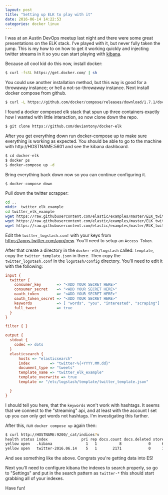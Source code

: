 ```yaml
---
layout: post
title: "Setting up ELK to play with it"
date: 2016-06-14 14:22:53
categories: docker linux
---
```


I was at an Austin DevOps meetup last night and there were some great
presentations on the ELK stack. I've played with it, but never fully taken the
jump. This is my how to on how to get it working quickly and injecting
twitter streams in it so you can start playing with [kibana][kibana].

Because all cool kid do this now, install docker:

```bash
$ curl -fsSL https://get.docker.com/ | sh
```

You could use another installation method, but this way is good for a throwaway
instance; or hell a not-so-throwaway instance. Next install docker compose from
github.

```bash
$ curl -L https://github.com/docker/compose/releases/download/1.7.1/docker-compose-`uname -s`-`uname -m` > /usr/local/bin/docker-compose
```

I found a docker composed elk stack that spun up three containers exactly how I
wanted with little interaction, so now clone down the repo.

```bash
$ git clone https://github.com/deviantony/docker-elk
```

After you get everything down run docker-compose up to make sure everything is working as expected. You should
be able to go to the machine with http://HOSTNAME:5601 and see the kibana dashboard.

```bash
$ cd docker-elk
$ docker ps
$ docker-compose up -d
```

Bring everything back down now so you can continue configuring it.

```bash
$ docker-compose down
```

Pull down the twitter scrapper:

```bash
cd ..
mkdir  twitter_elk_example
cd twitter_elk_example
wget https://raw.githubusercontent.com/elastic/examples/master/ELK_twitter/twitter_logstash.conf
wget https://raw.githubusercontent.com/elastic/examples/master/ELK_twitter/twitter_template.json
wget https://raw.githubusercontent.com/elastic/examples/master/ELK_twitter/twitter_kibana.json
```

Edit the `twitter_logstash.conf` with your keys from https://apps.twitter.com/app/new.
You'll need to setup an `Access Token`.

After that create a directory in the `docker-elk/logstash` called: `template`,
copy the `twitter_template.json` in there. Then copy the `twitter_logstash.conf`
in the `logstash/config` directory. You'll need to edit it with the following:

```ini
input {
  twitter {
    consumer_key       => "<ADD YOUR SECRET HERE>"
    consumer_secret    => "<ADD YOUR SECRET HERE>"
    oauth_token        => "<ADD YOUR SECRET HERE>"
    oauth_token_secret => "<ADD YOUR SECRET HERE>"
    keywords           => [ "words", "you", "interested", "scraping"]
    full_tweet         => true
  }
}

filter { }

output {
  stdout {
    codec => dots
  }
  elasticsearch {
      hosts => "elasticsearch"
      index         => "twitter-%{+YYYY.MM.dd}"
      document_type => "tweets"
      template_name => "twitter_elk_example"
      template_overwrite => true
      template => "/etc/logstash/template/twitter_template.json"

  }
}
```

I should tell you here, that the `keywords` won't work with hashtags. It seems
that we connect to the "streaming" api, and at least with the account I set up
you can only get words not hashtags. I'm investigating this farther.

After this, run `docker compose up` again then:

```bash
$ curl http://HOSTNAME:9200/_cat/indices?v
health status index               pri rep docs.count docs.deleted store.size pri.store.size
yellow open   .kibana               1   1          8            0     65.8kb         65.8kb
yellow open   twitter-2016.06.14    5   1       2171            0     18.3mb         18.3mb
```

And see something like the above. Congrats you're getting data into ES!

Next you'll need to configure kibana  the indexes to search properly, so go to
"Settings" and put in the search pattern as `twitter-*` this should start grabbing
all of your indexes.

Have fun!

[kibana]: https://www.elastic.co/products/kibana
